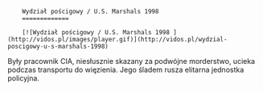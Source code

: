 
        Wydział pościgowy / U.S. Marshals 1998 
        =============
        
        [![Wydział pościgowy / U.S. Marshals 1998 ](http://vidos.pl/images/player.gif)](http://vidos.pl/wydzial-poscigowy-u-s-marshals-1998)
        
        
 Były pracownik CIA, niesłusznie skazany za podwójne morderstwo, ucieka podczas transportu do więzienia. Jego śladem rusza elitarna jednostka policyjna.
    